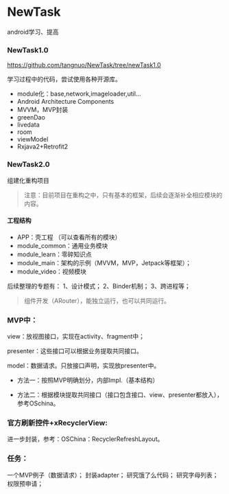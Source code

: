 # NewTask
android学习、提高




### NewTask1.0

https://github.com/tangnuo/NewTask/tree/newTask1.0

学习过程中的代码，尝试使用各种开源库。

- module化：base,network,imageloader,util...
- Android Architecture Components
- MVVM，MVP封装
- greenDao
- livedata
- room
- viewModel
- Rxjava2+Retrofit2

### NewTask2.0

组建化重构项目

> 注意：目前项目在重构之中，只有基本的框架，后续会逐渐补全相应模块的内容。

#### 工程结构

- APP：壳工程 （可以查看所有的模块）
- module_common：通用业务模块
- module_learn：零碎知识点
- module_main：架构的示例（MVVM，MVP，Jetpack等框架）；
- module_video：视频模块

后续整理的专题有：
1、设计模式；
2、Binder机制；
3、跨进程等；

> 组件开发（ARouter），能独立运行，也可以共同运行。


### MVP中：
view：放视图接口，实现在activity、fragment中；


presenter：这些接口可以根据业务提取共同接口。


model：数据请求。只放接口声明，实现放presenter中。


- 方法一：按照MVP明确划分，内部Impl.（基本结构）

- 方法二：根据模块提取共同接口（接口包含接口、view、presenter都放入），参考OSchina。


### 官方刷新控件+xRecyclerView:

进一步封装，参考：OSChina：RecyclerRefreshLayout。



### 任务：

一个MVP例子（数据请求）；
封装adapter；
研究饿了么代码；
研究字母列表；
权限预申请；

